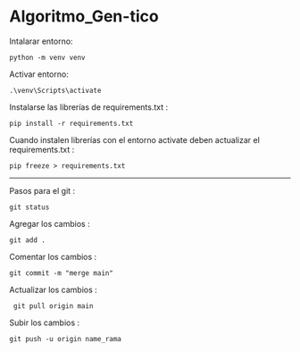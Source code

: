 # Algoritmo_Gen-tico

Intalarar entorno:

`python -m venv venv`

Activar entorno:

`.\venv\Scripts\activate`

Instalarse las librerías de requirements.txt :

`pip install -r requirements.txt`

Cuando instalen librerías con el entorno activate deben actualizar el requirements.txt :

`pip freeze > requirements.txt`

---

Pasos para el git :

`git status`

Agregar los cambios :

`git add .`

Comentar los cambios :

`git commit -m "merge main"`

Actualizar los cambios :

` git pull origin main`

Subir los cambios :

`git push -u origin name_rama`
